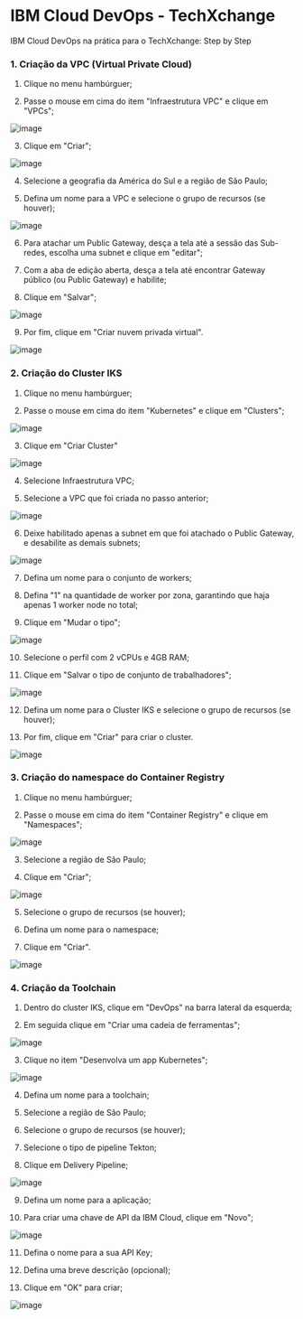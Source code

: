 # IBM Cloud DevOps - TechXchange
IBM Cloud DevOps na prática para o TechXchange: Step by Step

### 1. Criação da VPC (Virtual Private Cloud)
1. Clique no menu hambúrguer;

2. Passe o mouse em cima do item "Infraestrutura VPC" e clique em "VPCs";

![image](https://github.com/mguedes352/ibmcloud-devops-techxchange/assets/79527238/bb935046-7d66-4df5-a273-777fdfb24fdb)

3. Clique em "Criar";

![image](https://github.com/mguedes352/ibmcloud-devops-techxchange/assets/79527238/e5d4467e-cc8d-4515-a43a-bd829f5960e5)

4. Selecione a geografia da América do Sul e a região de São Paulo;

5. Defina um nome para a VPC e selecione o grupo de recursos (se houver);

![image](https://github.com/mguedes352/ibmcloud-devops-techxchange/assets/79527238/950548b7-fcc8-447d-9af4-6a0d9aa3ab55)

6. Para atachar um Public Gateway, desça a tela até a sessão das Sub-redes, escolha uma subnet e clique em "editar";
   
7. Com a aba de edição aberta, desça a tela até encontrar Gateway público (ou Public Gateway) e habilite;

8. Clique em "Salvar";

![image](https://github.com/mguedes352/ibmcloud-devops-techxchange/assets/79527238/6cb90a5c-91ab-4d88-8f92-d7b4a60ae9ea)

9. Por fim, clique em "Criar nuvem privada virtual".

![image](https://github.com/mguedes352/ibmcloud-devops-techxchange/assets/79527238/6582f46d-8e83-42ab-95d0-028bdaaa5178)


### 2. Criação do Cluster IKS
1. Clique no menu hambúrguer;
   
2. Passe o mouse em cima do item "Kubernetes" e clique em "Clusters";

![image](https://github.com/mguedes352/ibmcloud-devops-techxchange/assets/79527238/29f9cf02-0366-4e9f-baba-96860fc29678)

3. Clique em "Criar Cluster"

![image](https://github.com/mguedes352/ibmcloud-devops-techxchange/assets/79527238/a47e826f-f6b3-401b-b4a2-7572014eb385)

4. Selecione Infraestrutura VPC;
   
5. Selecione a VPC que foi criada no passo anterior;

![image](https://github.com/mguedes352/ibmcloud-devops-techxchange/assets/79527238/f72db2c7-3ef2-44c0-abd8-9979649f7f2b)

6. Deixe habilitado apenas a subnet em que foi atachado o Public Gateway, e desabilite as demais subnets;

![image](https://github.com/mguedes352/ibmcloud-devops-techxchange/assets/79527238/ca75bec2-c7d1-4707-982b-e6e3a3b2dfb5)

7. Defina um nome para o conjunto de workers;
   
8. Defina "1" na quantidade de worker por zona, garantindo que haja apenas 1 worker node no total;
   
9. Clique em "Mudar o tipo";

![image](https://github.com/mguedes352/ibmcloud-devops-techxchange/assets/79527238/a34ca60f-71db-4353-9a2f-7879e31cda71)

10. Selecione o perfil com 2 vCPUs e 4GB RAM;

11. Clique em "Salvar o tipo de conjunto de trabalhadores";

![image](https://github.com/mguedes352/ibmcloud-devops-techxchange/assets/79527238/69b1c6ae-dda1-47af-bd81-59afebb29865)

12. Defina um nome para o Cluster IKS e selecione o grupo de recursos (se houver);

13. Por fim, clique em "Criar" para criar o cluster.

![image](https://github.com/mguedes352/ibmcloud-devops-techxchange/assets/79527238/34e8775d-02af-4583-a5c6-1e14a69dec41)

### 3. Criação do namespace do Container Registry
1. Clique no menu hambúrguer;
   
2. Passe o mouse em cima do item "Container Registry" e clique em "Namespaces";

![image](https://github.com/mguedes352/ibmcloud-devops-techxchange/assets/79527238/7b019bd6-e6b7-4b85-8a48-d1e0eda0fdde)

3. Selecione a região de São Paulo;
   
4. Clique em "Criar";

![image](https://github.com/mguedes352/ibmcloud-devops-techxchange/assets/79527238/bcd17861-2272-4392-a469-e9bdf62a1146)

5. Selecione o grupo de recursos (se houver);

6. Defina um nome para o namespace;

7. Clique em "Criar".

![image](https://github.com/mguedes352/ibmcloud-devops-techxchange/assets/79527238/ff722a96-9d74-4a3f-877a-bacca73a2444)

### 4. Criação da Toolchain
1. Dentro do cluster IKS, clique em "DevOps" na barra lateral da esquerda;

2. Em seguida clique em "Criar uma cadeia de ferramentas";

![image](https://github.com/mguedes352/ibmcloud-devops-techxchange/assets/79527238/92036686-392a-4a93-a273-ef1659218ac6)

3. Clique no item "Desenvolva um app Kubernetes";

![image](https://github.com/mguedes352/ibmcloud-devops-techxchange/assets/79527238/3b6d751e-28fa-4409-ad4a-1ff11b2e0c27)

4. Defina um nome para a toolchain;

5. Selecione a região de São Paulo;

6. Selecione o grupo de recursos (se houver);

7. Selecione o tipo de pipeline Tekton;

8. Clique em Delivery Pipeline;

![image](https://github.com/mguedes352/ibmcloud-devops-techxchange/assets/79527238/e227b983-5ae1-437f-a907-2866f3df3591)

9. Defina um nome para a aplicação;

10. Para criar uma chave de API da IBM Cloud, clique em "Novo";

![image](https://github.com/mguedes352/ibmcloud-devops-techxchange/assets/79527238/cdf0147c-d03f-432f-b66a-924e2b229f82)

11. Defina o nome para a sua API Key;

12. Defina uma breve descrição (opcional);

13. Clique em "OK" para criar;

![image](https://github.com/mguedes352/ibmcloud-devops-techxchange/assets/79527238/15543763-2665-4f2f-8cef-a7cb5e6e9c2b)

